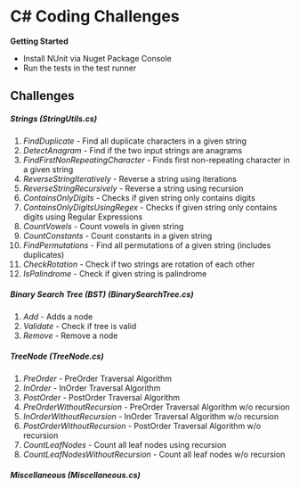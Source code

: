  C# Coding Challenges
===
**Getting Started**

* Install NUnit via Nuget Package Console
* Run the tests in the test runner

Challenges
---
##### Strings (*StringUtils.cs*)
1. *FindDuplicate* - Find all duplicate characters in a given string
2. *DetectAnagram* - Find if the two input strings are anagrams
3. *FindFirstNonRepeatingCharacter* - Finds first non-repeating character in a given string
4. *ReverseStringIteratively* - Reverse a string using iterations
5. *ReverseStringRecursively* - Reverse a string using recursion
6. *ContainsOnlyDigits* - Checks if given string only contains digits
7. *ContainsOnlyDigitsUsingRegex* - Checks if given string only contains digits using Regular Expressions
8. *CountVowels* - Count vowels in given string
9. *CountConstants* - Count constants in a given string
10. *FindPermutations* - Find all permutations of a given string (includes duplicates)
11. *CheckRotation* - Check if two strings are rotation of each other
12. *IsPalindrome* - Check if given string is palindrome 

##### Binary Search Tree (BST) (*BinarySearchTree.cs*)
1. *Add* - Adds a node 
2. *Validate* - Check if tree is valid 
3. *Remove* - Remove a node 

##### TreeNode (*TreeNode.cs*)
1. *PreOrder* - PreOrder Traversal Algorithm
2. *InOrder* - InOrder Traversal Algorithm
3. *PostOrder* - PostOrder Traversal Algorithm
4. *PreOrderWithoutRecursion* - PreOrder Traversal Algorithm w/o recursion
5. *InOrderWithoutRecursion* - InOrder Traversal Algorithm w/o recursion
6. *PostOrderWithoutRecursion* - PostOrder Traversal Algorithm w/o recursion
7. *CountLeafNodes* - Count all leaf nodes using recursion
8. *CountLeafNodesWithoutRecursion* - Count all leaf nodes w/o recursion

##### Miscellaneous (*Miscellaneous.cs*)
